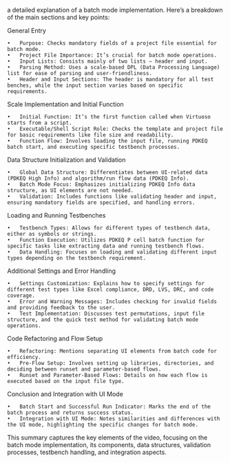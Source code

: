 a detailed explanation of a batch mode implementation. Here’s a breakdown of the main sections and key points:

General Entry

	•	Purpose: Checks mandatory fields of a project file essential for batch mode.
	•	Project File Importance: It’s crucial for batch mode operations.
	•	Input Lists: Consists mainly of two lists – header and input.
	•	Parsing Method: Uses a scale-based DPL (Data Processing Language) list for ease of parsing and user-friendliness.
	•	Header and Input Sections: The header is mandatory for all test benches, while the input section varies based on specific requirements.

Scale Implementation and Initial Function

	•	Initial Function: It’s the first function called when Virtuoso starts from a script.
	•	Executable/Shell Script Role: Checks the template and project file for basic requirements like file size and readability.
	•	Function Flow: Involves loading the input file, running PDKEQ batch start, and executing specific testbench processes.

Data Structure Initialization and Validation

	•	Global Data Structure: Differentiates between UI-related data (PDKEQ High Info) and algorithm/run flow data (PDKEQ Info).
	•	Batch Mode Focus: Emphasizes initializing PDKEQ Info data structure, as UI elements are not needed.
	•	Validation: Includes functions like validating header and input, ensuring mandatory fields are specified, and handling errors.

Loading and Running Testbenches

	•	Testbench Types: Allows for different types of testbench data, either as symbols or strings.
	•	Function Execution: Utilizes PDKEQ P cell batch function for specific tasks like extracting data and running testbench flows.
	•	Data Handling: Focuses on loading and validating different input types depending on the testbench requirement.

Additional Settings and Error Handling

	•	Settings Customization: Explains how to specify settings for different test types like Excel compliance, DRD, LVS, DRC, and code coverage.
	•	Error and Warning Messages: Includes checking for invalid fields and providing feedback to the user.
	•	Test Implementation: Discusses test permutations, input file structure, and the quick test method for validating batch mode operations.

Code Refactoring and Flow Setup

	•	Refactoring: Mentions separating UI elements from batch code for efficiency.
	•	Pre-Flow Setup: Involves setting up libraries, directories, and deciding between runset and parameter-based flows.
	•	Runset and Parameter-Based Flows: Details on how each flow is executed based on the input file type.

Conclusion and Integration with UI Mode

	•	Batch Start and Successful Run Indicator: Marks the end of the batch process and returns success status.
	•	Integration with UI Mode: Notes similarities and differences with the UI mode, highlighting the specific changes for batch mode.

This summary captures the key elements of the video, focusing on the batch mode implementation, its components, data structures, validation processes, testbench handling, and integration aspects.
